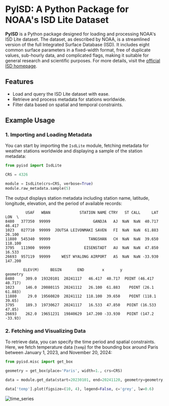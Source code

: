 # PyISD: A Python Package for NOAA's ISD Lite Dataset

**PyISD** is a Python package designed for loading and processing NOAA's ISD Lite dataset. The dataset, as described by NOAA, is a streamlined version of the full Integrated Surface Database (ISD). It includes eight common surface parameters in a fixed-width format, free of duplicate values, sub-hourly data, and complicated flags, making it suitable for general research and scientific purposes. For more details, visit the [official ISD homepage](https://www.ncei.noaa.gov/products/land-based-station/integrated-surface-database).

## **Features**
- Load and query the ISD Lite dataset with ease.
- Retrieve and process metadata for stations worldwide.
- Filter data based on spatial and temporal constraints.

## **Example Usage**

### **1. Importing and Loading Metadata**
You can start by importing the `IsdLite` module, fetching metadata for weather stations worldwide and displaying a sample of the station metadata:

```python
from pyisd import IsdLite

CRS = 4326

module = IsdLite(crs=CRS, verbose=True)
module.raw_metadata.sample(5)
```

The output displays station metadata including station name, latitude, longitude, elevation, and the period of available records:

```
         USAF   WBAN             STATION NAME CTRY   ST CALL     LAT      LON  \
8480   377350  99999                   GANDJA   AJ  NaN  NaN  40.717   46.417   
1023   027710  99999  JOUTSA LEIVONMAKI SAVEN   FI  NaN  NaN  61.883   26.100   
11880  545340  99999                 TANGSHAN   CH  NaN  NaN  39.650  118.100   
3795   111900  99999               EISENSTADT   AU  NaN  NaN  47.850   16.533   
26693  957119  99999     WEST WYALONG AIRPORT   AS  NaN  NaN -33.930  147.200   

        ELEV(M)     BEGIN       END        x       y               geometry  
8480     309.0  19320101  20241117   46.417  40.717  POINT (46.417 40.717)  
1023     146.0  20080115  20241112   26.100  61.883    POINT (26.1 61.883)  
11880     29.0  19560820  20241112  118.100  39.650    POINT (118.1 39.65)  
3795     189.3  19730627  20241117   16.533  47.850   POINT (16.533 47.85)  
26693    262.0  19651231  19840629  147.200 -33.930   POINT (147.2 -33.93)  
```

### **2. Fetching and Visualizing Data**
To retrieve data, you can specify the time period and spatial constraints. Here, we fetch temperature data (`temp`) for the bounding box around Paris between January 1, 2023, and November 20, 2024:

```python
from pyisd.misc import get_box

geometry = get_box(place='Paris', width=1., crs=CRS)

data = module.get_data(start=20230101, end=20241120, geometry=geometry, organize_by='field')

data['temp'].plot(figsize=(10, 4), legend=False, c='grey', lw=0.6)
```

![time_series](https://github.com/CyrilJl/pyisd/blob/main/assets/temp_time_series.png?raw=true)
